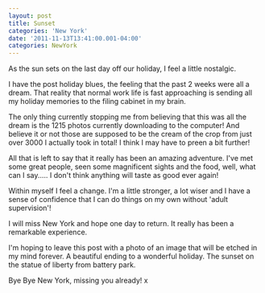```yaml
--- 
layout: post 
title: Sunset 
categories: 'New York'
date: '2011-11-13T13:41:00.001-04:00'
categories: NewYork
--- 
```

As the sun sets on the last day off our holiday, I feel a little
nostalgic.

I have the post holiday blues, the feeling that the past 2 weeks were all a dream. That reality that normal work life is fast approaching is sending all my holiday memories to the filing cabinet in my brain.

The only thing currently stopping me from believing that this was all the dream is the 1215 photos currently downloading to the computer! And believe it or not those are supposed to be the cream of the crop from just over 3000 I actually took in total! I think I may have to preen a bit further!

All that is left to say that it really has been an amazing adventure.
I've met some great people, seen some magnificent sights and the food,
well, what can I say..... I don't think anything will taste as good
ever again!

Within myself I feel a change. I'm a little stronger, a lot wiser and I
have a sense of confidence that I can do things on my own without
'adult supervision'!

I will miss New York and hope one day to return. It really has been a
remarkable experience.

I'm hoping to leave this post with a photo of an image that will be
etched in my mind forever. A beautiful ending to a wonderful holiday.
The sunset on the statue of liberty from battery park.

Bye Bye New York, missing you already! x

